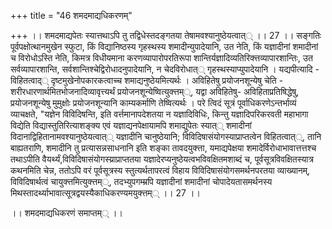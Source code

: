 +++
title = "46 शमदमाद्यधिकरणम्"

+++
।। शमदमाद्यपेतः स्यात्तथाऽपि तु तद्विधेस्तदङ्गतया तेषामवश्यानुष्ठेयत्वात्् ।। 27 ।। सङ्गतिः पूर्वपक्षोत्थानमुखेन स्फुटा, किं विद्यानिष्ठस्य गृहस्थस्य शमादीन्युपादेयानि, उत नेति, किं यज्ञादीनां शमादीनां च विरोधोऽस्ति नेति, किमत्र विधीयमाना करणव्यापारोपरतिरूपा शान्तिर्यज्ञादिव्यतिरिक्त्तव्यापारशान्तिः, उत सर्वव्यापारशान्ति, सर्वशान्तिश्चेद्विरोधादनुपादेयानि, न चेदविरोधात्् गृहस्थस्याप्युपादेयानि । यद्यपीत्यादि - विहितत्वाद्् दृष्टमुखेनोपकारकत्वाच्च शमाद्यनुष्ठेयमित्यर्थः । अविहितेषु प्रयोजनशून्येषु चेति - शरीरधारणार्थमितभोजनादिव्यावृत्त्यर्थं प्रयोजनशून्येष्वित्युक्त्तम््, यद्वा अविहितेषु- अविहिताप्रतिषिद्धेषु, प्रयोजनशून्येषु मुमुक्षोः प्रयोजनशून्यानि काम्यकर्माणि तेष्वित्यर्थः । परे त्विदं सूत्रं पूर्वाधिकरणेऽन्तर्भाव्यं व्याचक्षते, "यज्ञेन विविदिषन्ति, इति वर्त्तमानापदेशतया न यज्ञादिविधिः, किन्तु यज्ञादिपरिकरवती महाभागा विद्येति विद्यास्तुतिरित्याशङ्क्य एवं यज्ञाद्यनपेक्षायामपि शमाद्युपेतः स्यात्् शमादीनां विदानाद्विहितानामवश्यानुष्ठेयत्वात्् यज्ञादीनि चानुष्ठेयानि; विविदिषासंयोगस्याप्राप्तत्वेन विहितत्वात््, तानि बाह्यतराणि, शमादीनि तु प्रत्यासन्नसाधनानि इति शङ्का तावदयुक्त्ता, यमाद्यपेक्षया शमादेर्विरोधाभावात्तत्तश्च तथाऽपीति वैयर्थ्यं,विविदिषासंयोगस्य्राप्राप्ततया यज्ञादेरप्यनुष्ठेयत्वभविवक्षितमशाब्दं च, पूर्वसूत्रविवक्षितस्यात्र कथनमिति चेन्न, ततोऽपि वरं पूर्वसूत्रस्य स्तुत्यर्थतापरत्वं विहाय विविदिषासंयोगसमर्थनपरतया व्याख्यानम्, विविदिषार्थत्वं चायुक्त्तमित्युक्त्तम््, तदभ्युपगम्म्रपि यज्ञादीनां शमादीनां चोपादेयतासमर्थनस्य मिथस्तादर्थ्याभावात्सूत्रद्वयस्यैकाधिकरण्यमयुक्त्तम्् ।। 27 ।।

।। शमदमाद्यधिकरणं समाप्तम्् ।।

